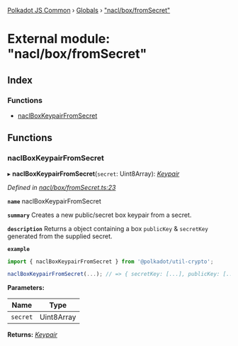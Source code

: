 [Polkadot JS Common](../README.md) › [Globals](../globals.md) › ["nacl/box/fromSecret"](_nacl_box_fromsecret_.md)

# External module: "nacl/box/fromSecret"

## Index

### Functions

* [naclBoxKeypairFromSecret](_nacl_box_fromsecret_.md#naclboxkeypairfromsecret)

## Functions

###  naclBoxKeypairFromSecret

▸ **naclBoxKeypairFromSecret**(`secret`: Uint8Array): *[Keypair](../interfaces/_types_.keypair.md)*

*Defined in [nacl/box/fromSecret.ts:23](https://github.com/polkadot-js/common/blob/a602b040/packages/util-crypto/src/nacl/box/fromSecret.ts#L23)*

**`name`** naclBoxKeypairFromSecret

**`summary`** Creates a new public/secret box keypair from a secret.

**`description`** 
Returns a object containing a box `publicKey` & `secretKey` generated from the supplied secret.

**`example`** 
<BR>

```javascript
import { naclBoxKeypairFromSecret } from '@polkadot/util-crypto';

naclBoxKeypairFromSecret(...); // => { secretKey: [...], publicKey: [...] }
```

**Parameters:**

Name | Type |
------ | ------ |
`secret` | Uint8Array |

**Returns:** *[Keypair](../interfaces/_types_.keypair.md)*
